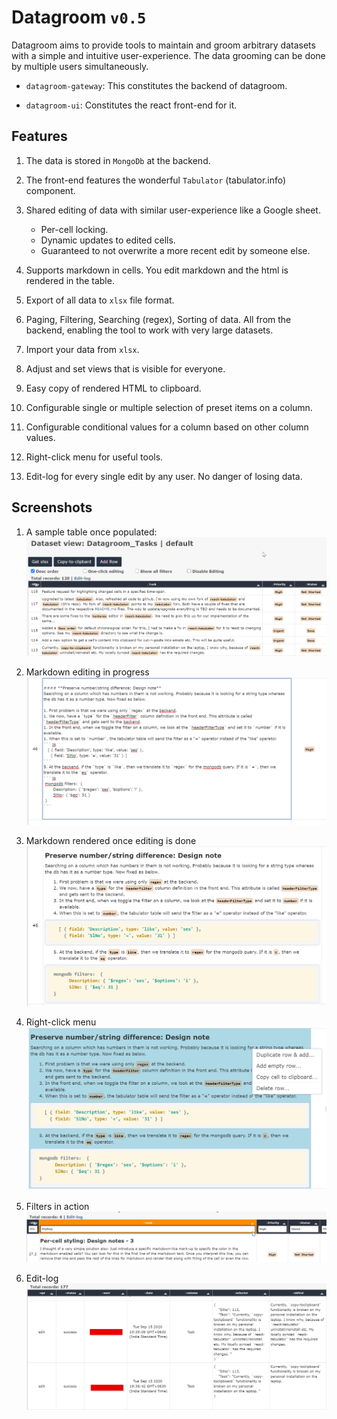 # Datagroom `v0.5`

Datagroom aims to provide tools to maintain and groom arbitrary datasets with a simple and intuitive user-experience. The data grooming can be done by multiple users simultaneously. 

* `datagroom-gateway`: This constitutes the backend of datagroom. 

* `datagroom-ui`: Constitutes the react front-end for it. 

## Features

1. The data is stored in `MongoDb` at the backend. 

1. The front-end features the wonderful `Tabulator` (tabulator.info) component. 

1. Shared editing of data with similar user-experience like a Google sheet. 
    * Per-cell locking.
    * Dynamic updates to edited cells. 
    * Guaranteed to not overwrite a more recent edit by someone else. 

1. Supports markdown in cells. You edit markdown and the html is rendered in the table. 

1. Export of all data to `xlsx` file format. 

1. Paging, Filtering, Searching (regex), Sorting of data. All from the backend, enabling the tool to work with very large datasets. 

1. Import your data from `xlsx`. 

1. Adjust and set views that is visible for everyone. 

1. Easy copy of rendered HTML to clipboard. 

1. Configurable single or multiple selection of preset items on a column. 

1. Configurable conditional values for a column based on other column values. 

1. Right-click menu for useful tools. 

1. Edit-log for every single edit by any user. No danger of losing data. 

## Screenshots

1. A sample table once populated:
![](./img/2020-09-19-16-13-20.png)

1. Markdown editing in progress
![](./img/2020-09-19-16-16-44.png)

1. Markdown rendered once editing is done
![](./img/2020-09-19-16-17-42.png)

1. Right-click menu
![](./img/2020-09-19-16-26-43.png)

1. Filters in action
![](img/2020-09-19-16-28-22.png)

1. Edit-log
![](img/2020-09-19-16-31-38.png)


